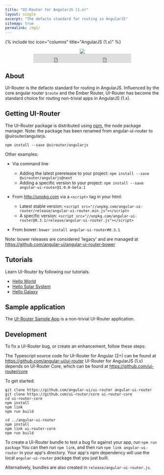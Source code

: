 ```yaml
---
title: "UI-Router for AngularJS (1.x)"
layout: single
excerpt: "The defacto standard for routing in AngularJS"
sitemap: true
permalink: /ng1/
---
```

{% include toc icon="columns" title="AngularJS (1.x)" %}

<center>
<img src="/images/logos/angular1.png">
<br /><iframe style="display: inline-block;" src="https://ghbtns.com/github-btn.html?user=angular-ui&repo=ui-router&type=fork&count=true&size=large" frameborder="0" scrolling="0" width="160px" height="30px"></iframe><iframe style="display: inline-block;" src="https://ghbtns.com/github-btn.html?user=angular-ui&repo=ui-router&type=star&count=true&size=large" frameborder="0" scrolling="0" width="160px" height="30px"></iframe>
</center>

## About 

UI-Router is the defacto standard for routing in AngularJS.
Influenced by the core angular router `$route` and the Ember Router, 
UI-Router has become the standard choice for routing non-trivial apps in AngularJS (1.x).

## Getting UI-Router

The UI-Router package is distributed using [npm](https://www.npmjs.com/), the node package manager. Note: the package has been renamed from angular-ui-router to @uirouter/angularjs.

```
npm install --save @uirouter/angularjs
```

Other examples:

- Via command line
  - Adding the latest prerelease to your project: `npm install --save @uirouter/angularjs@next`
  - Adding a specific version to your project: `npm install --save angular-ui-router@1.0.0-beta.1`
  
- From <http://unpkg.com> via a `<script>` tag in your html: 
  - Latest stable version: `<script src="//unpkg.com/angular-ui-router/release/angular-ui-router.min.js"></script>`
  - A specific version: `<script src="//unpkg.com/angular-ui-router@0.3.1/release/angular-ui-router.js"></script>`
  
- From bower: `bower install angular-ui-router#0.3.1`

Note: bower releases are considered 'legacy' and are managed at <https://github.com/angular-ui/angular-ui-router-bower>
  
## Tutorials

Learn UI-Router by following our tutorials.

- [Hello World](/tutorial/ng1/helloworld)
- [Hello Solar System](/tutorial/ng1/hellosolarsystem)
- [Hello Galaxy](/tutorial/ng1/hellogalaxy)
 
 
## Sample application

The [UI-Router Sample App](/resources/sampleapp) is a non-trivial UI-Router application.
 
## Development

To fix a UI-Router bug, or create an enhancement, follow these steps: 

The Typescript source code for UI-Router for Angular (2+) can be found at <https://github.com/angular-ui/ui-router>
UI-Router for AngularJS (1.x) depends on UI-Router Core, which can be found at <https://github.com/ui-router/core>

To get started:

```
git clone https://github.com/angular-ui/ui-router angular-ui-router
git clone https://github.com/ui-router/core ui-router-core
cd ui-router-core
npm install
npm link
npm run build

cd ../angular-ui-router
npm install
npm link ui-router-core
npm run build
```

To create a UI-Router bundle to test a bug fix against your app, run `npm run package`
You can then run `npm link`, and then run `npm link angular-ui-router` in your app's directory.
Your app's npm dependency will use the local `angular-ui-router` package that you just built. 

Alternatively, bundles are also created in `release/angular-ui-router.js`.


